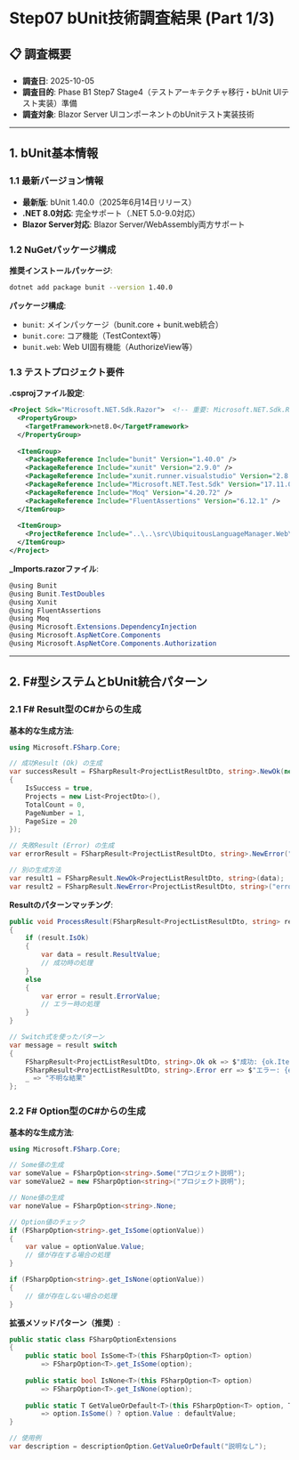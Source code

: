 # Step07 bUnit技術調査結果 (Part 1/3)

## 📋 調査概要
- **調査日**: 2025-10-05
- **調査目的**: Phase B1 Step7 Stage4（テストアーキテクチャ移行・bUnit UIテスト実装）準備
- **調査対象**: Blazor Server UIコンポーネントのbUnitテスト実装技術

---

## 1. bUnit基本情報

### 1.1 最新バージョン情報
- **最新版**: bUnit 1.40.0（2025年6月14日リリース）
- **.NET 8.0対応**: 完全サポート（.NET 5.0-9.0対応）
- **Blazor Server対応**: Blazor Server/WebAssembly両方サポート

### 1.2 NuGetパッケージ構成

**推奨インストールパッケージ**:
```bash
dotnet add package bunit --version 1.40.0
```

**パッケージ構成**:
- `bunit`: メインパッケージ（bunit.core + bunit.web統合）
- `bunit.core`: コア機能（TestContext等）
- `bunit.web`: Web UI固有機能（AuthorizeView等）

### 1.3 テストプロジェクト要件

**.csprojファイル設定**:
```xml
<Project Sdk="Microsoft.NET.Sdk.Razor">  <!-- 重要: Microsoft.NET.Sdk.Razor を使用 -->
  <PropertyGroup>
    <TargetFramework>net8.0</TargetFramework>
  </PropertyGroup>
  
  <ItemGroup>
    <PackageReference Include="bunit" Version="1.40.0" />
    <PackageReference Include="xunit" Version="2.9.0" />
    <PackageReference Include="xunit.runner.visualstudio" Version="2.8.2" />
    <PackageReference Include="Microsoft.NET.Test.Sdk" Version="17.11.0" />
    <PackageReference Include="Moq" Version="4.20.72" />
    <PackageReference Include="FluentAssertions" Version="6.12.1" />
  </ItemGroup>
  
  <ItemGroup>
    <ProjectReference Include="..\..\src\UbiquitousLanguageManager.Web\UbiquitousLanguageManager.Web.csproj" />
  </ItemGroup>
</Project>
```

**_Imports.razorファイル**:
```csharp
@using Bunit
@using Bunit.TestDoubles
@using Xunit
@using FluentAssertions
@using Moq
@using Microsoft.Extensions.DependencyInjection
@using Microsoft.AspNetCore.Components
@using Microsoft.AspNetCore.Components.Authorization
```

---

## 2. F#型システムとbUnit統合パターン

### 2.1 F# Result型のC#からの生成

**基本的な生成方法**:
```csharp
using Microsoft.FSharp.Core;

// 成功Result (Ok) の生成
var successResult = FSharpResult<ProjectListResultDto, string>.NewOk(new ProjectListResultDto
{
    IsSuccess = true,
    Projects = new List<ProjectDto>(),
    TotalCount = 0,
    PageNumber = 1,
    PageSize = 20
});

// 失敗Result (Error) の生成
var errorResult = FSharpResult<ProjectListResultDto, string>.NewError("プロジェクト取得に失敗しました");

// 別の生成方法
var result1 = FSharpResult.NewOk<ProjectListResultDto, string>(data);
var result2 = FSharpResult.NewError<ProjectListResultDto, string>("error");
```

**Resultのパターンマッチング**:
```csharp
public void ProcessResult(FSharpResult<ProjectListResultDto, string> result)
{
    if (result.IsOk)
    {
        var data = result.ResultValue;
        // 成功時の処理
    }
    else
    {
        var error = result.ErrorValue;
        // エラー時の処理
    }
}

// Switch式を使ったパターン
var message = result switch
{
    FSharpResult<ProjectListResultDto, string>.Ok ok => $"成功: {ok.Item.Projects.Count}件",
    FSharpResult<ProjectListResultDto, string>.Error err => $"エラー: {err.Item}",
    _ => "不明な結果"
};
```

### 2.2 F# Option型のC#からの生成

**基本的な生成方法**:
```csharp
using Microsoft.FSharp.Core;

// Some値の生成
var someValue = FSharpOption<string>.Some("プロジェクト説明");
var someValue2 = new FSharpOption<string>("プロジェクト説明");

// None値の生成
var noneValue = FSharpOption<string>.None;

// Option値のチェック
if (FSharpOption<string>.get_IsSome(optionValue))
{
    var value = optionValue.Value;
    // 値が存在する場合の処理
}

if (FSharpOption<string>.get_IsNone(optionValue))
{
    // 値が存在しない場合の処理
}
```

**拡張メソッドパターン（推奨）**:
```csharp
public static class FSharpOptionExtensions
{
    public static bool IsSome<T>(this FSharpOption<T> option)
        => FSharpOption<T>.get_IsSome(option);
    
    public static bool IsNone<T>(this FSharpOption<T> option)
        => FSharpOption<T>.get_IsNone(option);
    
    public static T GetValueOrDefault<T>(this FSharpOption<T> option, T defaultValue = default)
        => option.IsSome() ? option.Value : defaultValue;
}

// 使用例
var description = descriptionOption.GetValueOrDefault("説明なし");
```
